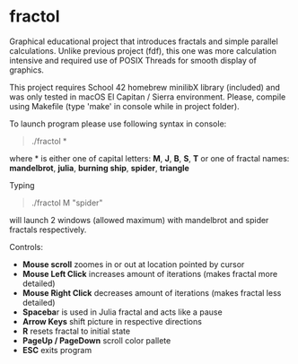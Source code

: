 # fractol
Graphical educational project that introduces fractals and simple parallel calculations.
Unlike previous project (fdf), this one was more calculation intensive and required use of POSIX Threads for smooth display of graphics.

This project requires School 42 homebrew minilibX library (included) and was only tested in macOS El Capitan / Sierra environment.
Please, compile using Makefile (type 'make' in console while in project folder).

To launch program please use following syntax in console:
> ./fractol *

where * is either one of capital letters: **M**, **J**, **B**, **S**, **T** or one of fractal names: **mandelbrot**, **julia**, **burning ship**, **spider**, **triangle**

Typing
> ./fractol M "spider"

will launch 2 windows (allowed maximum) with mandelbrot and spider fractals respectively.

Controls:
- **Mouse scroll** zoomes in or out at location pointed by cursor
- **Mouse Left Click** increases amount of iterations (makes fractal more detailed)
- **Mouse Right Click** decreases amount of iterations (makes fractal less detailed)
- **Spaceba**r is used in Julia fractal and acts like a pause
- **Arrow Keys** shift picture in respective directions
- **R** resets fractal to initial state
- **PageUp / PageDown** scroll color pallete
- **ESC** exits program
